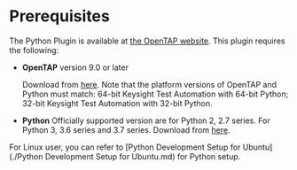 # Prerequisites
The Python Plugin is available at [the OpenTAP website](http://packages.opentap.keysight.com). This plugin requires the following:

- **OpenTAP** version 9.0 or later

  Download from [here](http://www.keysight.com/find/tap). Note that the platform versions of OpenTAP and Python must match: 64-bit Keysight Test Automation with 64-bit Python; 32-bit Keysight Test Automation with 32-bit Python.

- **Python**
Officially supported version are for Python 2, 2.7 series. For Python 3, 3.6 series and 3.7 series.
   Download from [here](http://www.python.org).

For Linux user, you can refer to [Python Development Setup for Ubuntu](./Python Development Setup for Ubuntu.md) for Python setup. 